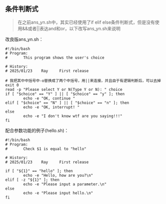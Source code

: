 ## 条件判断式

> 在之前ans_yn.sh中，其实已经使用了if elif else条件判断式，但是没有使用&&或者||表达and和or，以下改写ans_yn.sh来说明

改良版ans_yn.sh：
```Shell
#!/bin/bash
# Program:
#       This program shows the user's choice   

# History:
# 2025/01/23    Ray     First release

# 我把其中中括号中-o替换成了两个中括号，用||来连接，并且由于有逻辑判断后，可以去掉exit 0
read -p "Please select Y or N(Type Y or N): " choice
if [ "$choice" == "Y" ] || [ "$choice" == "y" ]; then
        echo -e "OK, continue "
elif [ "$choice" == "N" ] || [ "$choice" == "n" ]; then
        echo -e "OK, interrupt! "
else
        echo -e "I don't know wtf are you saying!!!"
fi
```

配合参数功能的例子(hello.sh)：
```Shell
#!/bin/bash
# Program:
#       Check $1 is equal to "hello" 

# History:
# 2025/01/23    Ray     First release

if [ "${1}" == "hello" ]; then
        echo -e "Hello, how are you?\n"
elif [ -z "${1}" ]; then
        echo -e "Please input a parameter.\n"
else
        echo -e "Please input hello.\n"
fi
```
